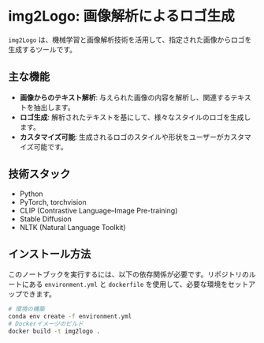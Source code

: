 # img2Logo: 画像解析によるロゴ生成

`img2Logo` は、機械学習と画像解析技術を活用して、指定された画像からロゴを生成するツールです。

## 主な機能

- **画像からのテキスト解析**: 与えられた画像の内容を解析し、関連するテキストを抽出します。
- **ロゴ生成**: 解析されたテキストを基にして、様々なスタイルのロゴを生成します。
- **カスタマイズ可能**: 生成されるロゴのスタイルや形状をユーザーがカスタマイズ可能です。

## 技術スタック

- Python
- PyTorch, torchvision
- CLIP (Contrastive Language–Image Pre-training)
- Stable Diffusion
- NLTK (Natural Language Toolkit)

## インストール方法

このノートブックを実行するには、以下の依存関係が必要です。リポジトリのルートにある `environment.yml` と `dockerfile` を使用して、必要な環境をセットアップできます。

```bash
# 環境の構築
conda env create -f environment.yml
# Dockerイメージのビルド
docker build -t img2logo .
